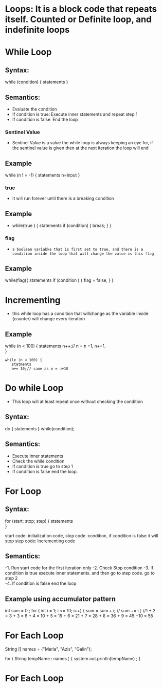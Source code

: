 # Loops: It is a block code that repeats itself. Counted or Definite loop, and indefinite loops
# While Loop
## Syntax:
   while (condition) {
      statements 
   }
## Semantics:
- Evaluate the condition
- If condition is true: Execute inner statements and repeat step 1
- If condition is false: End the loop

### Sentinel Value
- Sentinel Value is a value the while loop is always keeping an eye for, if the sentinel value is given then at the next iteration the loop will end


## Example
   while (n ! = -1) {
      statements
      n=input
   }   

### true
-   It will run forever until there is a breaking condition
 
## Example
-   while(true ) {
       statements
       if (condition) {
           break;
       }
   }        
### flag
-     a boolean variabke that is first set to true, and there is a condition inside the loop that will change the value is this flag

## Example
   while(flag){
       statements
       if (condition  ) {
           flag = false; 
       }
  }
# Incrementing
-   this while loop has a condition that willchange as the variable inside (counter) will change every iteration   
   
## Example

   while (n < 100) {
      statements 
      n++;// n = n +1,  n+=1,  
    }

    while (n < 100) {
       statments
       n+= 10;// same as n = n+10



# Do while Loop
- This loop will at least repeat once without checking the condition

## Syntax:
   do {
      statements
   } while(condition);
   
## Semantics:
-   Execute inner statements
-   Check the while condition
-   If condition is true go to step 1
-   If condition is false end the loop.
      
# For Loop
## Syntax:
   for (start; stop; step) {
     statements   
   }
   
   start code:  initialization code,
   stop code:  condition, if condition is false it will stop
   step code: Incrementing code
## Semantics:
-1.   Run start code for the first iteration only
-2.  Check Stop condition
-3.   If condition is true execute inner statements. and then go to step code. go to step 2   
-4.   If condition is false end the loop
   
## Example using accumulator pattern
   int sum = 0 ;
   for ( int i = 1; i <= 10; i++) {
     sum = sum + i; // sum += i
     }
     //1 + 2 = 3 + 3 = 6 + 4 = 10 + 5 = 15 + 6 = 21 + 7 = 28 + 8 = 36 + 9 = 45 +10 = 55     
# For Each Loop
   String  [] names = {"Maria", "Azis", "Galin"};
   
   for ( String tempName : names ) {
     system.out.println(tempName) ;
   }
        

# For Each Loop